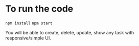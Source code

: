 # To run the code

`npm install`
`npm start`

You will be able to create, delete, update, show any task with responsive/simple UI.